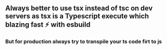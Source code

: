 ## Always better to use tsx instead of tsc on dev servers as tsx is a Typescript execute which blazing fast ⚡️ with esbuild

### But for production always try to transpile your ts code firt to js
